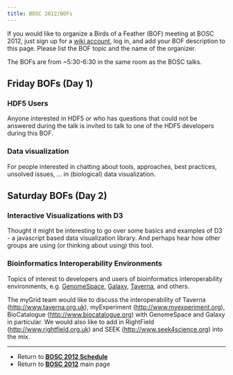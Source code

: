 ```yaml
---
title: BOSC 2012/BOFs
---
```


If you would like to organize a Birds of a Feather (BOF) meeting at BOSC
2012, just sign up for a [ wiki account](Special:Userlogin "wikilink"),
log in, and add your BOF description to this page. Please list the BOF
topic and the name of the organizer.

The BOFs are from ~5:30-6:30 in the same room as the BOSC talks.

Friday BOFs (Day 1)
-------------------

### HDF5 Users

Anyone interested in HDF5 or who has questions that could not be
answered during the talk is invited to talk to one of the HDF5
developers during this BOF.

### Data visualization

For people interested in chatting about tools, approaches, best
practices, unsolved issues, ... in (biological) data visualization.

Saturday BOFs (Day 2)
---------------------

### Interactive Visualizations with D3

Thought it might be interesting to go over some basics and examples of
D3 - a javascript based data visualization library. And perhaps hear how
other groups are using (or thinking about using) this tool.

### Bioinformatics Interoperability Environments

Topics of interest to developers and users of bioinformatics
interoperability environments, e.g.
[GenomeSpace](http://www.genomespace.org),
[Galaxy](http://galaxy.psu.edu/), [Taverna](http://www.taverna.org.uk),
and others.

The myGrid team would like to discuss the interoperability of Taverna
(http://www.taverna.org.uk), myExperiment (http://www.myexperiment.org),
BioCatalogue (http://www.biocatalogue.org) with GenomeSpace and Galaxy
in particular. We would also like to add in RightField
(http://www.rightfield.org.uk) and SEEK (http://www.seek4science.org)
into the mix.

------------------------------------------------------------------------

-   Return to **[ BOSC 2012 Schedule](BOSC_2012_Schedule "wikilink")**
-   Return to **[ BOSC 2012](BOSC_2012 "wikilink")** main page

